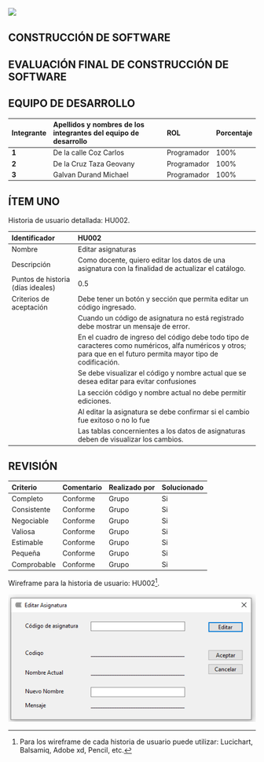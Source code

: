 ![](Aspose.Words.e4708406-b95a-453e-8713-2bcaa9e797ad.001.png)

## **CONSTRUCCIÓN DE SOFTWARE**

## **EVALUACIÓN FINAL DE CONSTRUCCIÓN DE SOFTWARE** 

## **EQUIPO DE DESARROLLO**

|**Integrante**|**Apellidos y nombres de los integrantes del equipo de desarrollo**|**ROL**|**Porcentaje**|
| :- | :- | :- | :- |
|**1**|De la calle Coz Carlos |  Programador | 100% |
|**2**|De la Cruz Taza Geovany|  Programador | 100% |
|**3**|Galvan Durand Michael  |  Programador | 100% |

## **ÍTEM UNO**
Historia de usuario detallada: HU002.

|Identificador|HU002|
| :- | :- |
|Nombre|Editar asignaturas|
|Descripción|Como docente, quiero editar los datos de una asignatura con la finalidad de actualizar el catálogo.|
|Puntos de historia (días ideales)|0.5|
|Criterios de aceptación|Debe tener un botón y sección que permita editar un código ingresado.|
||Cuando un código de asignatura no está registrado debe mostrar un mensaje de error.|
||En el cuadro de ingreso del código debe todo tipo de caracteres como numéricos, alfa numéricos y otros; para que en el futuro permita mayor tipo de codificación.|
||Se debe visualizar el código y nombre actual que se desea editar para evitar confusiones|
||La sección código y nombre actual no debe permitir ediciones.|
||Al editar la asignatura se debe confirmar si el cambio fue exitoso o no lo fue|
||Las tablas concernientes a los datos de asignaturas deben de visualizar los cambios.|

## **REVISIÓN**

|Criterio|Comentario|Realizado por|Solucionado|
| :- | :- | :- | :- |
|Completo|Conforme|Grupo|Si|√|
|Consistente|Conforme|Grupo|Si|√|
|Negociable|Conforme|Grupo|Si|√|
|Valiosa|Conforme|Grupo|Si|√|
|Estimable|Conforme|Grupo|Si|√|
|Pequeña|Conforme|Grupo|Si|√|
|Comprobable|Conforme|Grupo|Si|√|

Wireframe para la historia de usuario: HU002[^1].

![](Aspose.Words.e4708406-b95a-453e-8713-2bcaa9e797ad.004.png)

[^1]: Para los wireframe de cada historia de usuario puede utilizar: Lucichart, Balsamiq, Adobe xd, Pencil, etc.
